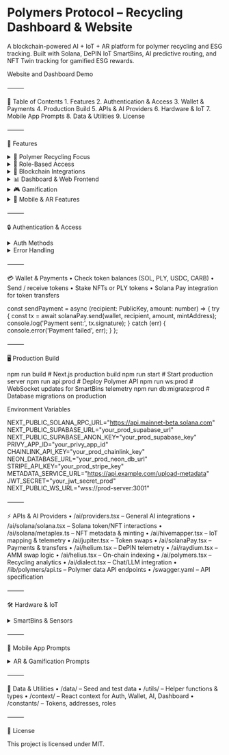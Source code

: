 # Polymers Protocol – Recycling Dashboard & Website

A blockchain-powered AI + IoT + AR platform for polymer recycling and ESG tracking.
Built with Solana, DePIN IoT SmartBins, AI predictive routing, and NFT Twin tracking for gamified ESG rewards.

Website and Dashboard Demo

⸻

📌 Table of Contents
	1.	Features
	2.	Authentication & Access
	3.	Wallet & Payments
	4.	Production Build
	5.	APIs & AI Providers
	6.	Hardware & IoT
	7.	Mobile App Prompts
	8.	Data & Utilities
	9.	License

⸻

🚀 Features

<details>
<summary>🔬 Polymer Recycling Focus</summary>


	•	SmartBins for Polymers – IoT-enabled bins for PET, HDPE, LDPE, and mixed plastics
	•	NFC/QR Validation – Scan packaging or polymer products for recycling proof
	•	AI Contamination Detection – Detect mixed polymers, labels, adhesives, or impurities
	•	RWA & NFT Twins – Each recycled batch generates an NFT twin linked to polymer type & weight

</details>


<details>
<summary>🎯 Role-Based Access</summary>


	•	Recycler+ – Gamified recycling with streaks, missions, Solana rewards
	•	Company Partner – ESG dashboards, carbon credit reports, polymer offsets
	•	Manufacturer+ – Input/output tracking, predictive IoT maintenance for recycling machines
	•	Admin Auditor – ESG proof validation, compliance, and audit-ready reporting

</details>


<details>
<summary>🔗 Blockchain Integrations</summary>


	•	Solana – NFTs, token transfers, staking, Solana Pay, Actions + Blinks
	•	Metaplex – NFT metadata & marketplace for polymer credits
	•	Pyth + Chainlink – ESG price feeds, polymer commodity oracle data
	•	Helius – On-chain indexing & history of polymer credits
	•	Helium/DePIN – IoT network for SmartBin telemetry (fill-levels, contamination, polymer type)
	•	Privy.io – Privacy-preserving identity for recyclers & corporate partners

</details>


<details>
<summary>📊 Dashboard & Web Frontend</summary>


	•	Public-facing educational pages + ESG campaign landing pages
	•	Secure dashboard with role-based access
	•	Real-time IoT polymer bin updates on maps + AR overlays
	•	AI-driven predictive routing for efficient polymer pickups

</details>


<details>
<summary>🎮 Gamification</summary>


	•	Recycling missions – Target polymer categories for streak bonuses
	•	Reward multipliers – Cleaner polymer separation = higher ESG score
	•	NFT badges – Unlock rare NFTs (Polymer Guardian, Circular Hero)
	•	Leaderboards – Individual and company-level polymer recycling rankings

</details>


<details>
<summary>📱 Mobile & AR Features</summary>


	•	2D + AR maps to locate nearest SmartBins
	•	Polymer streams visualization: user → recycler → manufacturer
	•	Push notifications: streaks, contamination alerts, ESG updates
	•	AI Chat Assistant for plastic sorting, ESG benefits, token rewards

</details>



⸻

🔒 Authentication & Access

<details>
<summary>Auth Methods</summary>


	•	Solana Wallet Login (Phantom, Solflare, Backpack)
	•	Privy.io OAuth2 login with graceful fallback to wallet login
	•	Role-based access for /dashboard/<user> routes:

Recycler+ | Company Partner | Manufacturer+ | Admin Auditor

</details>


<details>
<summary>Error Handling</summary>


	•	Error boundaries around Privy usage
	•	Fallback to wallet-only access if Privy fails
	•	Alerts/logging for dashboard monitoring

</details>



⸻

💳 Wallet & Payments
	•	Check token balances (SOL, PLY, USDC, CARB)
	•	Send / receive tokens
	•	Stake NFTs or PLY tokens
	•	Solana Pay integration for token transfers

const sendPayment = async (recipient: PublicKey, amount: number) => {
  try {
    const tx = await solanaPay.send(wallet, recipient, amount, mintAddress);
    console.log('Payment sent:', tx.signature);
  } catch (err) {
    console.error('Payment failed', err);
  }
};


⸻

🖥 Production Build

npm run build           # Next.js production build
npm run start           # Start production server
npm run api:prod        # Deploy Polymer API
npm run ws:prod         # WebSocket updates for SmartBins telemetry
npm run db:migrate:prod # Database migrations on production

Environment Variables

NEXT_PUBLIC_SOLANA_RPC_URL="https://api.mainnet-beta.solana.com"
NEXT_PUBLIC_SUPABASE_URL="your_prod_supabase_url"
NEXT_PUBLIC_SUPABASE_ANON_KEY="your_prod_supabase_key"
PRIVY_APP_ID="your_privy_app_id"
CHAINLINK_API_KEY="your_prod_chainlink_key"
NEON_DATABASE_URL="your_prod_neon_db_url"
STRIPE_API_KEY="your_prod_stripe_key"
METADATA_SERVICE_URL="https://api.example.com/upload-metadata"
JWT_SECRET="your_jwt_secret_prod"
NEXT_PUBLIC_WS_URL="wss://prod-server:3001"


⸻

⚡ APIs & AI Providers
	•	/ai/providers.tsx – General AI integrations
	•	/ai/solana/solana.tsx – Solana token/NFT interactions
	•	/ai/solana/metaplex.ts – NFT metadata & minting
	•	/ai/hivemapper.tsx – IoT mapping & telemetry
	•	/ai/jupiter.tsx – Token swaps
	•	/ai/solanaPay.tsx – Payments & transfers
	•	/ai/helium.tsx – DePIN telemetry
	•	/ai/raydium.tsx – AMM swap logic
	•	/ai/helius.tsx – On-chain indexing
	•	/ai/polymers.tsx – Recycling analytics
	•	/ai/dialect.tsx – Chat/LLM integration
	•	/lib/polymers/api.ts – Polymer data API endpoints
	•	/swagger.yaml – API specification

⸻

🛠 Hardware & IoT

<details>
<summary>SmartBins & Sensors</summary>


	•	DePIN IoT network for PET, HDPE, LDPE, and mixed plastics
	•	Raspberry Pi + sensors telemetry
	•	Types defined in /types/iot.ts
	•	Backend support in /hardwares/depin, /depin.ts

</details>



⸻

📱 Mobile App Prompts

<details>
<summary>AR & Gamification Prompts</summary>


	•	Find nearest SmartBin
	•	AI contamination detection
	•	Track NFT Twin creation
	•	Mission streak notifications
	•	ESG score updates

</details>



⸻

💾 Data & Utilities
	•	/data/ – Seed and test data
	•	/utils/ – Helper functions & types
	•	/context/ – React context for Auth, Wallet, AI, Dashboard
	•	/constants/ – Tokens, addresses, roles

⸻

📝 License

This project is licensed under MIT.
